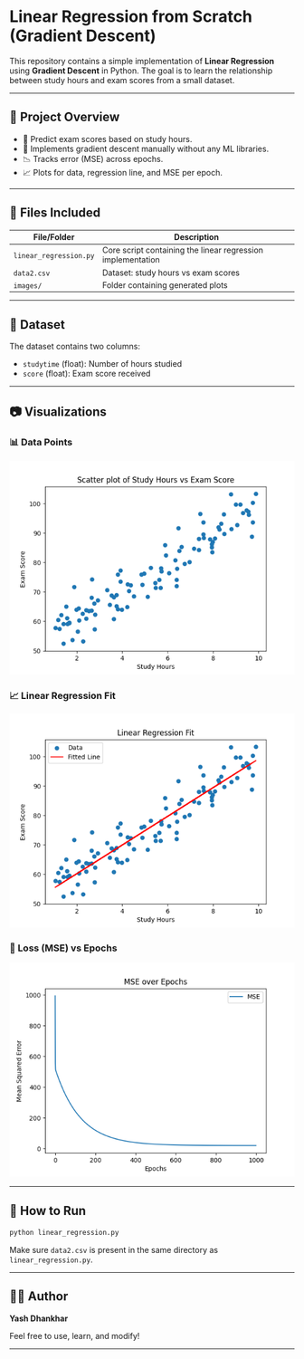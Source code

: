 # Linear Regression from Scratch (Gradient Descent)

This repository contains a simple implementation of **Linear Regression** using **Gradient Descent** in Python. The goal is to learn the relationship between study hours and exam scores from a small dataset.

---

## 📌 Project Overview

* 🔢 Predict exam scores based on study hours.
* 🧮 Implements gradient descent manually without any ML libraries.
* 📉 Tracks error (MSE) across epochs.
* 📈 Plots for data, regression line, and MSE per epoch.

---

## 📁 Files Included

| File/Folder | Description                                                 |
| ----------- | ----------------------------------------------------------- |
| `linear_regression.py`   | Core script containing the linear regression implementation |
| `data2.csv` | Dataset: study hours vs exam scores                         |
| `images/`   | Folder containing generated plots                           |

---

## 🧪 Dataset

The dataset contains two columns:

* `studytime` (float): Number of hours studied
* `score` (float): Exam score received

---

## 📷 Visualizations

### 📊 Data Points

![Scatter Plot of Data](images/scatter_plot.png)

### 📈 Linear Regression Fit

![Fitted Line](images/regression_line.png)

### 🧠 Loss (MSE) vs Epochs

![Loss Curve](images/loss_curve.png)

---

## 🚀 How to Run

```bash
python linear_regression.py
```

Make sure `data2.csv` is present in the same directory as `linear_regression.py`.

---

## 🙋‍♂️ Author

**Yash Dhankhar**

Feel free to use, learn, and modify!

---
